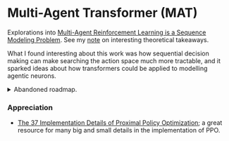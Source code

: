 
# Multi-Agent Transformer (MAT)

Explorations into [Multi-Agent Reinforcement Learning is a Sequence Modeling Problem](https://arxiv.org/abs/2205.14953). See my [note](https://mwolf.dev/general/Multi-Agent-Reinforcement-Learning-is-a-Sequence-Modeling-Problem) on interesting theoretical takeaways.

What I found interesting about this work was how sequential decision making can make searching the action space much more tractable, and it sparked ideas about how transformers could be applied to modelling agentic neurons.


<details>
  <summary>Abandoned roadmap.</summary>

It's kinda funny in hindsight.

### TODO

- [ ] Benchmark
- [ ] Kolmogorov complexity comparator badge to compare with OG impl
- [ ] seqlen > nagents 
  - [ ] short action history useful?
  - [ ] hidden agents (STM context / registers)
- [ ] GATO (multi-modal, multi-task)
- [ ] Streaming Deep RL

</details>

### Appreciation

- [The 37 Implementation Details of Proximal Policy Optimization](https://iclr-blog-track.github.io/2022/03/25/ppo-implementation-details/); a great resource for many big and small details in the implementation of PPO.
